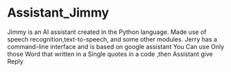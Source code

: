 # Assistant_Jimmy

Jimmy is an AI assistant created in the Python language. Made use of speech recognition,text-to-speech, and some other modules. Jerry has a command-line interface and is based on google assistant
You Can use Only those Word that written in a Single quotes in a code ,then Assistant give Reply
